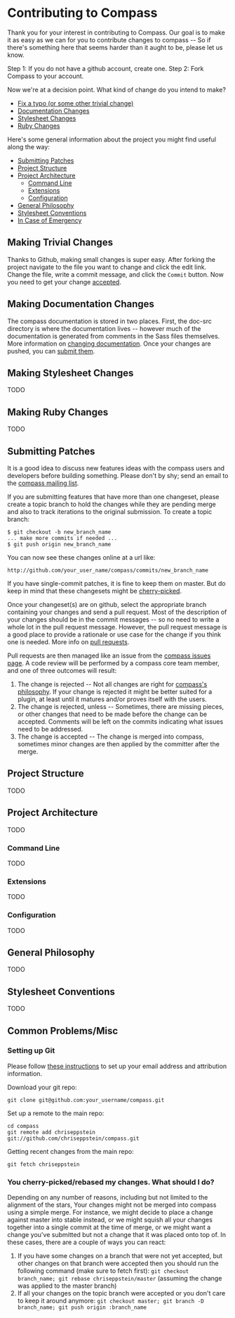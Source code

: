 Contributing to Compass
=======================

Thank you for your interest in contributing to Compass. Our goal is to make it as easy
as we can for you to contribute changes to compass -- So if there's something here that
seems harder than it aught to be, please let us know.

Step 1: If you do not have a github account, create one.
Step 2: Fork Compass to your account.

Now we're at a decision point. What kind of change do you intend to make?

* [Fix a typo (or some other trivial change)](#trivial-changes)
* [Documentation Changes](#documentation-changes)
* [Stylesheet Changes](#stylesheet-changes)
* [Ruby Changes](#ruby-changes)

Here's some general information about the project you might find useful along the way:

* [Submitting Patches](#patches)
* [Project Structure](#project-structure)
* [Project Architecture](#project-architecture)
  * [Command Line](#cli-architecture)
  * [Extensions](#extensions-architecture)
  * [Configuration](#configuration-architecture)
* [General Philosophy](#project-philosophy)
* [Stylesheet Conventions](#api-conventions)
* [In Case of Emergency](#faq)

<h2 id="trivial-changes">Making Trivial Changes</h2>

Thanks to Github, making small changes is super easy. After forking the project navigate
to the file you want to change and click the edit link. Change the file, write a commit
message, and click the `Commit` button. Now you need to get your change [accepted](#patches).

<h2 id="documentation-changes">Making Documentation Changes</h2>

The compass documentation is stored in two places. First, the doc-src directory is
where the documentation lives -- however much of the documentation is generated
from comments in the Sass files themselves. More information on [changing
documentation][documentation]. Once your changes are pushed, you can
[submit them](#patches).

<h2 id="stylesheet-changes">Making Stylesheet Changes</h2>

TODO

<h2 id="ruby-changes">Making Ruby Changes</h2>

TODO

<h2 id="patches">Submitting Patches</h2>

It is a good idea to discuss new features ideas with the compass users and developers
before building something. Please don't by shy; send an email to the [compass mailing
list](http://groups.google.com/group/compass-users).

If you are submitting features that have more than one changeset, please create a topic
branch to hold the changes while they are pending merge and also to track iterations to
the original submission. To create a topic branch:

    $ git checkout -b new_branch_name
    ... make more commits if needed ...
    $ git push origin new_branch_name

You can now see these changes online at a url like:

    http://github.com/your_user_name/compass/commits/new_branch_name

If you have single-commit patches, it is fine to keep them on master. But do keep in
mind that these changesets might be
[cherry-picked](#recovering-from-rebased-or-cherry-picked-changesets).

Once your changeset(s) are on github, select the appropriate branch containing your
changes and send a pull request. Most of the description of your changes should be
in the commit messages -- so no need to write a whole lot in the pull request message.
However, the pull request message is a good place to provide a rationale or use case
for the change if you think one is needed. More info on [pull requests][pulls].

Pull requests are then managed like an issue from the [compass issues page][issues].
A code review will be performed by a compass core team member, and one of three outcomes
will result:

1. The change is rejected -- Not all changes are right for [compass's
   philosophy](#project-philosophy). If your change is rejected it might be better
   suited for a plugin, at least until it matures and/or proves itself with the users.
2. The change is rejected, unless -- Sometimes, there are missing pieces, or
   other changes that need to be made before the change can be accepted. Comments
   will be left on the commits indicating what issues need to be addressed.
3. The change is accepted -- The change is merged into compass, sometimes minor
   changes are then applied by the committer after the merge.

<h2 id="project-structure">Project Structure</h2>

TODO

<h2 id="project-architecture">Project Architecture</h2>

TODO

<h3 id="cli-architecture">Command Line</h3>

TODO

<h3 id="extensions-architecture">Extensions</h3>

TODO

<h3 id="configuration-architecture">Configuration</h3>

TODO

<h2 id="project-philosophy">General Philosophy</h2>

TODO

<h2 id="api-conventions">Stylesheet Conventions</h2>

TODO

<h2 id="faq">Common Problems/Misc</h2>

<h3 id="setting-up-git">Setting up Git</h3>

Please follow [these instructions](http://help.github.com/git-email-settings/)
to set up your email address and attribution information.

Download your git repo:

    git clone git@github.com:your_username/compass.git

Set up a remote to the main repo:

    cd compass
    git remote add chriseppstein git://github.com/chriseppstein/compass.git

Getting recent changes from the main repo:

    git fetch chriseppstein

<h3 id="recovering-from-rebased-or-cherry-picked-changesets">You cherry-picked/rebased
my changes. What should I do?</h3>
Depending on any number of reasons, including but not limited to the alignment of the stars,
Your changes might not be merged into compass using a simple merge. For instance, we might
decide to place a change against master into stable instead, or we might squish all your
changes together into a single commit at the time of merge, or we might want a change you've
submitted but not a change that it was placed onto top of. In these cases, there are
a couple of ways you can react:

1. If you have some changes on a branch that were not yet accepted, but other changes on that
   branch were accepted then you should run the following command (make sure to fetch first):
   `git checkout branch_name; git rebase chriseppstein/master` (assuming the change was applied
   to the master branch)
2. If all your changes on the topic branch were accepted or you don't care to keep it around
   anymore: `git checkout master; git branch -D branch_name; git push origin :branch_name`

[pulls]: http://help.github.com/pull-requests/
[issues]: http://github.com/chriseppstein/compass/issues
[documentation]: http://github.com/chriseppstein/compass/blob/stable/doc-src/README.markdown